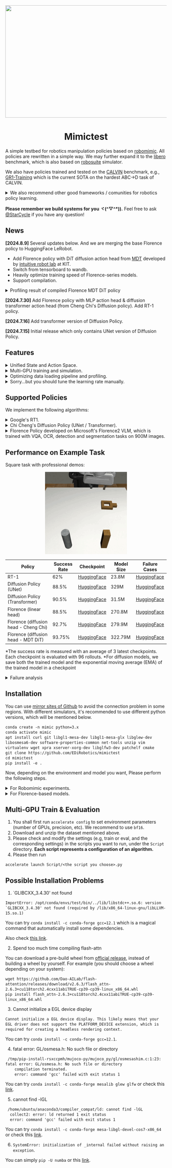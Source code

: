 <div align=center><img width = '600' height ='350' src="https://github.com/user-attachments/assets/8d27de3f-bc5d-40b9-b1d1-2129b10a128f"/></div>


<div align="center">
	
# Mimictest

</div>

A simple testbed for robotics manipulation policies based on [robomimic](https://robomimic.github.io/). All policies are rewritten in a simple way. We may further expand it to the [libero](https://github.com/Lifelong-Robot-Learning/LIBERO) benchmark, which is also based on [robosuite](https://github.com/ARISE-Initiative/robosuite) simulator.

We also have policies trained and tested on the [CALVIN](https://github.com/mees/calvin) benchmark, e.g., [GR1-Training](https://github.com/EDiRobotics/GR1-Training) which is the current SOTA on the hardest ABC->D task of CALVIN.

<details>
  <summary> We also recommend other good frameworks / comunities for robotics policy learning. </summary>

- HuggingFace's [LeRobot](https://github.com/huggingface/lerobot), which currently have ACT, Diffusion Policy (only simple pusht task), TDMPC, and VQ-BeT. LeRobot has a nice robotics learning community on this [discord server](https://discord.com/invite/s3KuuzsPFb).

- [CleanDiffuser](https://github.com/CleanDiffuserTeam/CleanDiffuser) which implements multiple diffusion algorithms for imitation learning and reinforcement learning. Our implementation of diffusion algorithms is different from CleanDiffuser, but we thank the help of their team members.

- Dr. Mu Yao organizes a nice robitics learning community for Chinese researchers, see [DeepTimber website](https://gamma.app/public/DeepTimber-Robotics-Innovations-Community-A-Community-for-Multi-m-og0uv8mswl1a3q7?mode=doc) and [知乎](https://zhuanlan.zhihu.com/p/698664022).

</details>

**Please remember we build systems for you ヾ(^▽^*)).** Feel free to ask [@StarCycle](https://github.com/StarCycle) if you have any question!

## News
**[2024.8.9]** Several updates below. And we are merging the base Florence policy to HuggingFace LeRobot.
- Add Florence policy with DiT diffusion action head from [MDT](https://github.com/intuitive-robots/mdt_policy) developed by [intuitive robot lab](https://github.com/intuitive-robots) at KIT. 
- Switch from tensorboard to wandb.
- Heavily optimize training speed of Florence-series models.
- Support compilation.

<details>
  <summary> Profiling result of compiled Florence MDT DiT policy </summary>

![图片](https://github.com/user-attachments/assets/0b7e1b60-eed0-495c-b00c-6a02ea9a0d43)

</details>

**[2024.7.30]** Add Florence policy with MLP action head & diffusion transformer action head (from Cheng Chi's Diffusion policy). Add RT-1 policy.  

**[2024.7.16]** Add transformer version of Diffusion Policy.

**[2024.7.15]** Initial release which only contains UNet version of Diffusion Policy.

## Features

<details>
  <summary> Unified State and Action Space. </summary>

- All policies share the same data pre-processing pipeline and predict actions in 3D Cartesian translation  + [6D rotation](https://zhouyisjtu.github.io/project_rotation/rotation.html) + gripper open/close. The 3D translation can be relative to current gripper position (`abs_mode=False`) or the world coordinate (`abs_mode=True`).

- They perceive `obs_horizon` historical observations, generate `chunk_size` future actions, and execute `test_chunk_size` predicted actions. An example with `obs_horizon=3, chunk_size=4, test_chunk_size=2`:

```
Policy sees: 		|o|o|o|
Policy predicts: 	| | |a|a|a|a|
Policy executes:	| | |a|a|
```

- They use image input from both static and wrist cameras.
</details>

<details>
  <summary> Multi-GPU training and simulation. </summary>

- We achieve multi-GPU / multi-machine training with HuggingFace accelerate.
  
- We achieve parallel simulation with asynchronized environment provided by stable-baseline3. In practice, we train and evaluate the model on multiple GPUs. For each GPU training process, there are several parallel environments running on different CPU.

</details>

<details>
  <summary> Optimizing data loading pipeline and profiling. </summary>

- We implement a simple GPU data prefetching mechanism.

- Image preprocessing are performed on GPU, instead of CPU.

- You can perform detailed profiling of the training pipeline by setting `do_profile=True` and check the trace log with `torch_tb_profiler`. Introduction to the [pytorch profiler](https://pytorch.org/tutorials/intermediate/tensorboard_profiler_tutorial.html).

</details>

<details>
  <summary> Sorry...but you should tune the learning rate manually. </summary>
	
- We try new algorithms here so we are not sure when the algorithm will converge before we run it. Thus, we use a simple constant learning rate schduler with warmup. To get the best performance, you should set the learning rate manually: a high learning rate at the beginning and a lower learning rate at the end.

- Sometimes you need to freeze the visual encoder at the first training stage, and unfreeze the encoder when the loss converges in the first stage. It's can be done by setting `freeze_vision_tower=<True/False>` in the script.

</details>

## Supported Policies

We implement the following algorithms:

<details>
  <summary> Google's RT1. </summary>

- [Original implementation](https://github.com/google-research/robotics_transformer).

- Our implementation supports EfficientNet v1/v2 and you can directly load pretrained weights by torchvision API. Google's implementation only supports EfficientNet v1. 

- You should choose a text encoder in [Sentence Transformers](https://sbert.net/) to generate text embeddings and sent them to RT1.

- Our implementation predicts multiple continuous actions (see above) instead of a single discrete action. We find our setting has better performance.

- **To get better performance, you should freeze the EfficientNet visual encoder in the 1st training stage, and unfreeze it in the 2nd stage.**
</details>

<details>
  <summary> Chi Cheng's Diffusion Policy (UNet / Transformer). </summary>

- [Original implementation](https://github.com/real-stanford/diffusion_policy).

- Our architecture is a copy of Chi Cheng's network. We test it in our pipeline and it has the same performance. Note that diffusion policy trains 2 resnet visual encoders for 2 camera views from scratch, so we never freeze the visual encoders.
	
- We also support predict actions in episilon / sample / v-space and other diffusion schedulers. The `DiffusionPolicy` wrapper can easily adapt to different network designs.
</details>

<details>
  <summary> Florence Policy developed on Microsoft's Florence2 VLM, which is trained with VQA, OCR, detection and segmentation tasks on 900M images. </summary>

- We develop the policy on the [pretrained model](https://huggingface.co/microsoft/Florence-2-base).

- Unlike [OpenVLA](https://github.com/openvla/openvla) and [RT2](https://deepmind.google/discover/blog/rt-2-new-model-translates-vision-and-language-into-action/), Florence2 is much smaller with 0.23B (Florence-2-base) or 0.7B (Florence-2-large) parameters.
	
- Unlike [OpenVLA](https://github.com/openvla/openvla) and [RT2](https://deepmind.google/discover/blog/rt-2-new-model-translates-vision-and-language-into-action/) which generate discrete actions, our Florence policy generates continuous actions with a linear action head / a diffusion transformer action head from Cheng Chi's Diffusion Policy / a DiT action head from MDT policy.

- The following figure illustrates the architecture of the Florence policy. We always freeze the DaViT visual encoder of Florence2, which is so good that unfreezing it does not improve the success rate.

<div align=center>
	<img width = '500' height ='350' src = "https://github.com/user-attachments/assets/54a236d1-492b-49fd-ab5f-59e53e88d259"/></div>
<div align="center">
<div align=center>
	Original Florence2 Network</div>
<div align="center">

<div align=center>
	<img width = '500' height ='350' src = "https://github.com/user-attachments/assets/cde63327-cc1c-4b12-8ef1-40f3ed21d26d"/></div>
<div align="center">
<div align=center>
	Florence policy with a linear action head</div>
<div align="center">

<div align=center>
	<img width = '550' height ='350' src = "https://github.com/user-attachments/assets/7ab7a387-e223-4dcd-947b-d3dadb03794f"/></div>
<div align="center">
<div align=center>
	Florence policy with a diffusion transformer action head</div>
<div align="center">

</details>

## Performance on Example Task

Square task with professional demos:

<div align=center><img src ="README_md_files/ee649200-4e85-11ef-b431-ef7e324e13ae.jpeg?v=1"/></div>

<div align="center">
	
| Policy | Success Rate | Checkpoint | Model Size | Failure Cases |
|--|--|--|--|--|
| RT-1 | 62% | [HuggingFace](https://huggingface.co/EDiRobotics/Mimictest_logs/blob/main/RT1_square/RT1.pth) | 23.8M | [HuggingFace](https://huggingface.co/EDiRobotics/Mimictest_logs/tree/main/RT1_square) | 
| Diffusion Policy (UNet) | 88.5% | [HuggingFace](https://huggingface.co/EDiRobotics/Mimictest_logs/blob/main/unet_square/unet.pth) | 329M | [HuggingFace](https://huggingface.co/EDiRobotics/Mimictest_logs/blob/main/unet_square) |
| Diffusion Policy (Transformer) | 90.5% | [HuggingFace](https://huggingface.co/EDiRobotics/Mimictest_logs/blob/main/DiffusionTransformer_square/DiffusionTransformer.pth) | 31.5M | [HuggingFace](https://huggingface.co/EDiRobotics/Mimictest_logs/blob/main/DiffusionTransformer_square) |
| Florence (linear head) | 88.5% | [HuggingFace](https://huggingface.co/EDiRobotics/Mimictest_logs/blob/main/florence_square/florence.pth) | 270.8M | [HuggingFace](https://huggingface.co/EDiRobotics/Mimictest_logs/blob/main/florence_square) |
| Florence (diffusion head - Cheng Chi) | 92.7% | [HuggingFace](https://huggingface.co/EDiRobotics/Mimictest_logs/blob/main/florence_octo_square/florence_octo.pth) | 279.9M | [HuggingFace](https://huggingface.co/EDiRobotics/Mimictest_logs/blob/main/florence_octo_square) |
| Florence (diffusion head - MDT DiT) | 93.75% | [HuggingFace](https://huggingface.co/EDiRobotics/Mimictest_logs/blob/main/florence_mdt_square/florence_mdt_square.pth) | 322.79M | [HuggingFace](https://huggingface.co/EDiRobotics/Mimictest_logs/tree/main/florence_mdt_square) |

</div>

*The success rate is measured with an average of 3 latest checkpoints. Each checkpoint is evaluated with 96 rollouts.
*For diffusion models, we save both the trained model and the exponential moving average (EMA) of the trained model in a checkpoint

<details>
  <summary> Failure analysis </summary>

- RT-1:
	- Failure to grasp an object after picking it up and the object falls: 1
 	- Pause before picking the object: 6
	- Pause before inserting object into the target: 2
 	- It thought the gripper picked up the object, but actually not: 3
  	- When inserting the object into target, the object gets stuck halfway through, and the policy doesn't know how to fix it: 1
- Diffusion Policy (UNet):
  	- Failure to grasp an object after picking it up and the object falls: 2
	- Pause before picking the object: 2
   	- It thought the gripper picked up the object, but actually not: 1
	- When inserting the object into target, the object gets stuck halfway through, and the policy doesn't know how to fix it: 3
 	- It successfylly inserts the object into target but suddenly lifts and throws the object away: 1
- Diffusion Policy (Transformer):
	- Pause before picking the object: 1 (In the third-person view, objects are obscured by the gripper)
  	- It thought the gripper picked up the object, but actually not: 1
	- Pause before inserting object into the target: 2
 - Florence (linear head):
   	- Failure to grasp an object after picking it up and the object falls: 1
	- Pause before picking the object: 6
	- Pause before inserting object into the target: 5
	- It thought the gripper picked up the object, but actually not: 1
 	- It successfylly inserts the object into target but suddenly lifts and throws the object away: 1
  - Florence (Cheng Chi's diffusion transformer head):
	- Failure to grasp an object after picking it up and the object falls: 6
	- Pause before picking the object: 4
	- Pause before inserting object into the target: 2
	- When inserting the object into target, the object gets stuck halfway through, and the policy doesn't know how to fix it: 2
   	- When inserting the object into target, the object falls halfway through, and the policy doesn't know how to fix it: 1
- Florence (MDT DiT head):
	- Pause before picking the object: 4
	- When inserting the object into target, the object gets stuck halfway through, and the policy doesn't know how to fix it: 1
	- 

</details>

## Installation

You can use [mirror sites of Github](https://github.com/runningcheese/MirrorSite) to avoid the connection problem in some regions. With different simulators, it's recommended to use different python versions, which will be mentioned below.
```
conda create -n mimic python=3.x
conda activate mimic
apt install curl git libgl1-mesa-dev libgl1-mesa-glx libglew-dev libosmesa6-dev software-properties-common net-tools unzip vim virtualenv wget xpra xserver-xorg-dev libglfw3-dev patchelf cmake
git clone https://github.com/EDiRobotics/mimictest
cd mimictest
pip install -e .
```

Now, depending on the environment and model you want, Please perform the following steps.

<details>
  <summary> For Robomimic experiments. </summary>

The recommended python version is 3.9. You need to install `robomimic` and `robosuite` via:
```
pip install pip install robosuite@https://github.com/cheng-chi/robosuite/archive/277ab9588ad7a4f4b55cf75508b44aa67ec171f0.tar.gz
pip install robomimic
```

Recent robosuite has turned to the DeepMind's Mujoco 3 backend but we are still using the old version with Mujoco 2.1. This is because the dataset is recorded in Mujoco 2.1, which has slighlyly dynamics difference with Mujoco 3. 

You should also download dataset that contains `robomimic_image.zip` or `robomimic_lowdim.zip` from the [official link](https://diffusion-policy.cs.columbia.edu/data/training/) or [HuggingFace](https://huggingface.co/datasets/EDiRobotics/mimictest_data). In this example, I use the tool of [HF-Mirror](https://hf-mirror.com/). You can set the environment variable `export HF_ENDPOINT=https://hf-mirror.com` to avoid the connection problem in some regions.

```
apt install git-lfs aria2
wget https://hf-mirror.com/hfd/hfd.sh
chmod a+x hfd.sh
./hfd.sh EDiRobotics/mimictest_data --dataset --tool aria2c -x 9
```

If you only want to download a subset of the data, e.g., the square task with image input:

```
./hfd.sh EDiRobotics/mimictest_data --dataset --tool aria2c -x 9 --include robomimic_image/square.zip
```

</details>

<details>
  <summary> For Florence-based models. </summary>

To use florence-based models, you should download one of it from HuggingFace, for example:
```
./hfd.sh microsoft/Florence-2-base --model --tool aria2c -x 9
```

And then set `model_path` in the script, for example:
```
# in Script/FlorenceImage.py
model_path = "/path/to/downloaded/florence/folder"
```

You need to install florence-specific dependencies, e.g., flash-attention. You can achieve it with:
```
pip install -e .[florence]
```

</details>

## Multi-GPU Train & Evaluation
1. You shall first run `accelerate config` to set environment parameters (number of GPUs, precision, etc). We recommend to use `bf16`.
2. Download and unzip the dataset mentioned above.
3. Please check and modify the settings (e.g, train or eval, and the corresponding settings) in the scripts you want to run, under the `Script` directory. **Each script represents a configuration of an algorithm.**
4. Please then run
```
accelerate launch Script/<the script you choose>.py
```

## Possible Installation Problems

1. `GLIBCXX_3.4.30' not found
```
ImportError: /opt/conda/envs/test/bin/../lib/libstdc++.so.6: version `GLIBCXX_3.4.30' not found (required by /lib/x86_64-linux-gnu/libLLVM-15.so.1)
```
You can try `conda install -c conda-forge gcc=12.1` which is a magical command that automatically install some dependencies. 

Also check [this link](https://stackoverflow.com/questions/72540359/glibcxx-3-4-30-not-found-for-librosa-in-conda-virtual-environment-after-tryin).

2. Spend too much time compiling flash-attn
   
You can download a pre-build wheel from [official release](https://github.com/Dao-AILab/flash-attention/releases), instead of building a wheel by yourself. For example (you should choose a wheel depending on your system):
```
wget https://github.com/Dao-AILab/flash-attention/releases/download/v2.6.3/flash_attn-2.6.3+cu118torch2.4cxx11abiTRUE-cp39-cp39-linux_x86_64.whl
pip install flash_attn-2.6.3+cu118torch2.4cxx11abiTRUE-cp39-cp39-linux_x86_64.whl
```

3. Cannot initialize a EGL device display
```
Cannot initialize a EGL device display. This likely means that your EGL driver does not support the PLATFORM_DEVICE extension, which is required for creating a headless rendering context.
```
You can try `conda install -c conda-forge gcc=12.1`.

4. fatal error: GL/osmesa.h: No such file or directory
```
 /tmp/pip-install-rsxccpmh/mujoco-py/mujoco_py/gl/osmesashim.c:1:23: fatal error: GL/osmesa.h: No such file or directory
    compilation terminated.
    error: command 'gcc' failed with exit status 1
```
You can try `conda install -c conda-forge mesalib glew glfw` or check this [link](https://github.com/ethz-asl/reinmav-gym/issues/35).

5. cannot find -lGL
```
 /home/ubuntu/anaconda3/compiler_compat/ld: cannot find -lGL
  collect2: error: ld returned 1 exit status
  error: command 'gcc' failed with exit status 1
```
You can try `conda install -c conda-forge mesa-libgl-devel-cos7-x86_64` or check this [link](https://stackoverflow.com/questions/59016606/ld-cant-find-lgl-error-during-installation).

6. `SystemError: initialization of _internal failed without raising an exception`.

You can simply `pip -U numba` or this [link](https://stackoverflow.com/questions/74947992/how-to-remove-the-error-systemerror-initialization-of-internal-failed-without).
